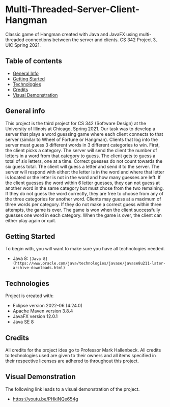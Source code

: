 # Multi-Threaded-Server-Client-Hangman
Classic game of Hangman created with Java and JavaFX using multi-threaded connections between the server and clients. CS 342 Project 3, UIC Spring 2021.

## Table of contents
* [General Info](#general-info)
* [Getting Started](#getting-started)
* [Technologies](#technologies)
* [Credits](#credits)
* [Visual Demonstration](#visual-demonstration)

## General info
This project is the third project for CS 342 (Software Design) at the University of Illinois at Chicago, Spring 2021. Our task was to develop a server that plays a word guessing game where each client connects to that server (similar to Wheel of Fortune or Hangman). Clients that log into the server must guess 3 different words in 3 different categories to win. First, the client picks a category. The server will send the client the number of letters in a word from that category to guess. The client gets to guess a total of six letters, one at a time. Correct guesses do not count towards the six guess total. 
The client will guess a letter and send it to the server. The server will respond with either: the letter is in the word and where that letter is located or the letter is not in the word and how many guesses are left. If the client guesses the word within 6 letter guesses, they can not guess at another word in the same category but must chose from the two remaining. If they do not guess the word correctly, they are free to choose from any of the three categories for another word. 
Clients may guess at a maximum of three words per category. If they do not make a correct guess within three attempts, the game is over. The game is won when the client successfully guesses one word in each category. When the game is over, the client can either play again or quit.

## Getting Started
To begin with, you will want to make sure you have all technologies needed.
* Java 8:
 ```[Java 8](https://www.oracle.com/java/technologies/javase/javase8u211-later-archive-downloads.html)```
    
## Technologies
Project is created with:
* Eclipse version 2022-06 (4.24.0)
* Apache Maven version 3.8.4
* JavaFX version 12.0.1
* Java SE 8

## Credits
All credits for the project idea go to Professor Mark Hallenbeck. All credits to technologies used are given to their owners and all items specified in their respective licenses are adhered to throughout this project.  

## Visual Demonstration
The following link leads to a visual demonstration of the project.
* https://youtu.be/PHkiNQe654g

